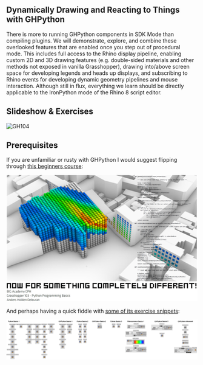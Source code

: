 ## Dynamically Drawing and Reacting to Things with GHPython

There is more to running GHPython components in SDK Mode than compiling plugins. We will demonstrate, explore, and combine these overlooked features that are enabled once you step out of procedural mode. This includes full access to the Rhino display pipeline, enabling custom 2D and 3D drawing features (e.g. double-sided materials and other methods not exposed in vanilla Grasshopper), drawing into/above screen space for developing legends and heads up displays, and subscribing to Rhino events for developing dynamic geometry pipelines and mouse interaction. Although still in flux, everything we learn should be directly applicable to the IronPython mode of the Rhino 8 script editor.

## Slideshow & Exercises

 ![GH104](https://raw.githubusercontent.com/AndersDeleuran/AECTechPlus24/main/Images/240419_AECTech2024.png)

## Prerequisites 

If you are unfamiliar or rusty with GHPython I would suggest flipping through [this beginners course](https://andersholdendeleuran.com/211103_Grasshopper103_CPH_Redacted.pdf):

![GH103](https://raw.githubusercontent.com/AndersDeleuran/AECTechPlus24/main/Images/211103_Grasshopper103_CPH_Redacted.png)

And perhaps having a quick fiddle with [some of its exercise snippets](https://github.com/AndersDeleuran/AECTechPlus24/tree/main/Exercises_GH103):

![Exercise Snippets](https://raw.githubusercontent.com/AndersDeleuran/AECTechPlus24/main/Images/210911_ExerciseSnippets_00.png)
